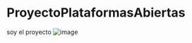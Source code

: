# ProyectoPlataformasAbiertas
soy el proyecto
![image](https://github.com/user-attachments/assets/7023985a-d238-45f4-9529-1bf8a9c95645)
